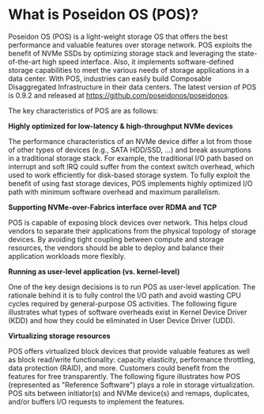 # What is Poseidon OS (POS)?
Poseidon OS (POS) is a light-weight storage OS that offers the best performance and valuable features over storage network. POS exploits the benefit of NVMe SSDs by optimizing storage stack and leveraging the state-of-the-art high speed interface. Also, it implements software-defined storage capabilities to meet the various needs of storage applications in a data center. With POS, industries can easily build Composable Disaggregated Infrastructure in their data centers. The latest version of POS is 0.9.2 and released at https://github.com/poseidonos/poseidonos.

The key characteristics of POS are as follows: 

**Highly optimized for low-latency & high-throughput NVMe devices**

The performance characteristics of an NVMe device differ a lot from those of other types of devices (e.g., SATA HDD/SSD, ...) and break assumptions in a traditional storage stack. For example, the traditional I/O path based on interrupt and soft IRQ could suffer from the context switch overhead, which used to work efficiently for disk-based storage system. To fully exploit the benefit of using fast storage devices, POS implements highly optimized I/O path with minimum software overhead and maximum parallelism. 

**Supporting NVMe-over-Fabrics interface over RDMA and TCP**

POS is capable of exposing block devices over network. This helps cloud vendors to separate their applications from the physical topology of storage devices. By avoiding tight coupling between compute and storage resources, the vendors should be able to deploy and balance their application workloads more flexibly. 

**Running as user-level application (vs. kernel-level)**

One of the key design decisions is to run POS as user-level application. The rationale behind it is to fully control the I/O path and avoid wasting CPU cycles required by general-purpose OS activities. The following figure illustrates what types of software overheads exist in Kernel Device Driver (KDD) and how they could be eliminated in User Device Driver (UDD).

**Virtualizing storage resources**

POS offers virtualized block devices that provide valuable features as well as block read/write functionality: capacity elasticity, performance throttling, data protection (RAID), and more. Customers could benefit from the features for free transparently. The following figure illustrates how POS (represented as "Reference Software") plays a role in storage virtualization. POS sits between initiator(s) and NVMe device(s) and remaps, duplicates, and/or buffers I/O requests to implement the features.

